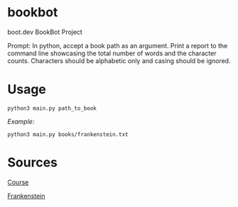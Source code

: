 # bookbot
boot.dev BookBot Project

Prompt: In python, accept a book path as an argument. Print a report to the command line showcasing the total number of words and the character counts. Characters should be alphabetic only and casing should be ignored.

# Usage

`python3 main.py path_to_book`

*Example:*

`python3 main.py books/frankenstein.txt`

# Sources

[Course](https://www.boot.dev/lessons/6120f97b-117f-4a84-94d6-a3436f21f1a4)

[Frankenstein](https://raw.githubusercontent.com/asweigart/codebreaker/master/frankenstein.txt)